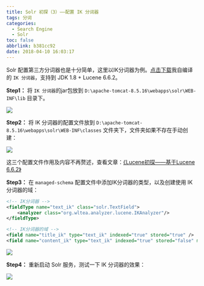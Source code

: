 ```yaml
---
title: Solr 初探（3）——配置 IK 分词器
tags: 分词
categories:
  - Search Engine
  - Solr
toc: false
abbrlink: b381cc92
date: 2018-04-10 16:03:17
---
```


Solr 配置第三方分词器也是十分简单，这里以IK分词器为例。[点击下载](https://download.csdn.net/download/yuanlaijike/10270713)我自编译的 `IK 分词器`，支持到 JDK 1.8 + Lucene 6.6.2。

**Step1：** 将 `IK 分词器`的jar包放到 `D:\apache-tomcat-8.5.16\webapps\solr\WEB-INF\lib` 目录下。

![](https://cdn.jsdelivr.net/gh/jitwxs/cdn/blog/posts/201804/20180410155033664.png)

**Step2：** 将 IK 分词器的配置文件放到 `D:\apache-tomcat-8.5.16\webapps\solr\WEB-INF\classes` 文件夹下，文件夹如果不存在手动创建：

![](https://cdn.jsdelivr.net/gh/jitwxs/cdn/blog/posts/201804/2018041015531317.png)

这三个配置文件作用及内容不再赘述，查看文章：[《Lucene初探——基于Lucene 6.6.2》](/44bf5506.html)

**Step3：** 在 `managed-schema` 配置文件中添加IK分词器的类型，以及创建使用 IK 分词器的域：

```xml
<!-- IK分词器 -->
<fieldType name="text_ik" class="solr.TextField">
	<analyzer class="org.wltea.analyzer.lucene.IKAnalyzer"/>
</fieldType>

<!-- IK分词器的域 -->
<field name="title_ik" type="text_ik" indexed="true" stored="true" />
<field name="content_ik" type="text_ik" indexed="true" stored="false" multiValued="true"/>
```

![](https://cdn.jsdelivr.net/gh/jitwxs/cdn/blog/posts/201804/20180410160210931.png)

**Step4：** 重新启动 Solr 服务，测试一下 IK 分词器的效果：

![](https://cdn.jsdelivr.net/gh/jitwxs/cdn/blog/posts/201804/20180410160118242.png)
